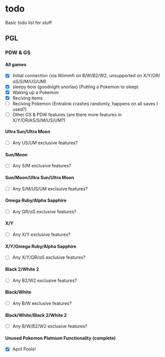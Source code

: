 # todo
Basic todo list for stuff

## PGL
### PDW & GS
#### All games
- [x] Initial connection (via Wiimmfi on B/W/B2/W2, unsupported on X/Y/ΩR/αS/S/M/US/UM)
- [x] sleepy bois (goodnight snorlax) (Putting a Pokemon to sleep)
- [x] Waking up a Pokemon
- [x] Reciving items
- [ ] Reciving Pokemon (Entralink crashes randomly, happens on all saves I used?)
- [ ] Other GS & PDW features (are there more features in X/Y/OR/AS/S/M/US/UM?)
#### Ultra Sun/Ultra Moon
- [ ] Any US/UM exclusive features?
#### Sun/Moon
- [ ] Any S/M exclusive features?
#### Sun/Moon/Ultra Sun/Ultra Moon
- [ ] Any S/M/US/UM exclsuive features?
#### Omega Ruby/Alpha Sapphire
- [ ] Any ΩR/αS exclusive features?
#### X/Y
- [ ] Any X/Y exclusive features?
#### X/Y/Omega Ruby/Alpha Sapphire
- [ ] Any X/Y/ΩR/αS exclusive features?
#### Black 2/White 2
- [ ] Any B2/W2 exclusive features?
#### Black/White
- [ ] Any B/W exclusive features?
#### Black/White/Black 2/White 2
- [ ] Any B/W/B2/W2 exclusive features?
#### Unused Pokemon Platnium Functionality (complete)
- [x] April Fools!

